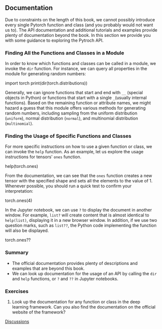 ## Documentation

Due to constraints on the length of this book, we cannot possibly introduce every single Pytorch function and class (and you probably would not want us to). The API documentation and additional tutorials and examples provide plenty of documentation beyond the book. In this section we provide you with some guidance to exploring the Pytroch API.

### Finding All the Functions and Classes in a Module

In order to know which functions and classes can be called in a module, we
invoke the `dir` function. For instance, we can query all properties in the
module for generating random numbers:

import torch
print(dir(torch.distributions))



Generally, we can ignore functions that start and end with `__` (special objects in Python) or functions that start with a single `_`(usually internal functions). Based on the remaining function or attribute names, we might hazard a guess that this module offers various methods for generating random numbers, including sampling from the uniform distribution (`uniform`), normal distribution (`normal`), and multinomial distribution  (`multinomial`).

### Finding the Usage of Specific Functions and Classes

For more specific instructions on how to use a given function or class, we can invoke the  `help` function. As an example, let us explore the usage instructions for tensors' `ones` function.

help(torch.ones)



From the documentation, we can see that the `ones` function creates a new tensor with the specified shape and sets all the elements to the value of 1. Whenever possible, you should run a quick test to confirm your interpretation:


torch.ones(4)



In the Jupyter notebook, we can use `?` to display the document in another
window. For example, `list?` will create content that is almost
identical to `help(list)`, displaying it in a new browser
window. In addition, if we use two question marks, such as
`list??`, the Python code implementing the function will also be
displayed.

torch.ones??



### Summary

* The official documentation provides plenty of descriptions and examples that are beyond this book.
* We can look up documentation for the usage of an API by calling the `dir` and `help` functions, or `?` and `??` in Jupyter notebooks.

### Exercises

1. Look up the documentation for any function or class in the deep learning framework. Can you also find the documentation on the official website of the framework?

[Discussions](https://discuss.d2l.ai/t/39)
